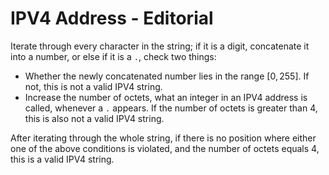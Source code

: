 # IPV4 Address - Editorial

Iterate through every character in the string; if it is a digit, concatenate it into a number, or else if it is a `.`, check two things:
- Whether the newly concatenated number lies in the range $[0, 255]$. If not, this is not a valid IPV4 string.
- Increase the number of octets, what an integer in an IPV4 address is called, whenever a `.` appears. If the number of octets is greater than $4$, this is also not a valid IPV4 string.

After iterating through the whole string, if there is no position where either one of the above conditions is violated, and the number of octets equals $4$, this is a valid IPV4 string.